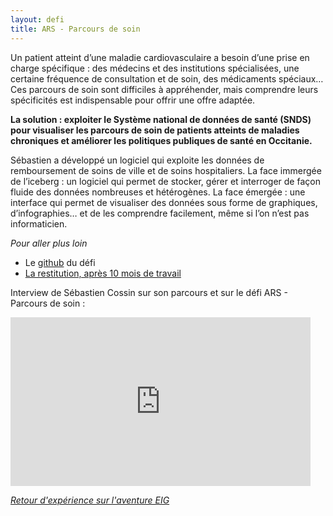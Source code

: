 ```yaml
---
layout: defi
title: ARS - Parcours de soin
---
```


Un patient atteint d’une maladie cardiovasculaire a besoin d’une prise
en charge spécifique : des médecins et des institutions spécialisées,
une certaine fréquence de consultation et de soin, des médicaments
spéciaux…  Ces parcours de soin sont difficiles à appréhender, mais
comprendre leurs spécificités est indispensable pour offrir une offre
adaptée.

**La solution : exploiter le Système national de données de santé
(SNDS) pour visualiser les parcours de soin de patients atteints de
maladies chroniques et améliorer les politiques publiques de santé en
Occitanie.**

Sébastien a développé un logiciel qui exploite les données de
remboursement de soins de ville et de soins hospitaliers.  La face
immergée de l’iceberg : un logiciel qui permet de stocker, gérer et
interroger de façon fluide des données nombreuses et hétérogènes.  La
face émergée : une interface qui permet de visualiser des données sous
forme de graphiques, d’infographies… et de les comprendre facilement,
même si l’on n’est pas informaticien.

_Pour aller plus loin_

* Le [github](https://github.com/entrepreneur-interet-general/parcoursdesoins) du défi
* [La restitution, après 10 mois de travail](https://www.dailymotion.com/video/x64z39z)

Interview de Sébastien Cossin sur son parcours et sur le défi ARS - Parcours de soin :
<iframe frameborder="0" width="480" height="270" src="https://www.dailymotion.com/embed/video/x5qmeal" allowfullscreen allow="autoplay"></iframe>

_[Retour d'expérience sur l'aventure EIG](https://www.dailymotion.com/video/x6b9n0b?playlist=x54m4i)_
